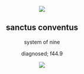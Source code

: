 
<div align="center">
  
  <img src="https://media.discordapp.net/attachments/1105261445270229134/1314767410187735182/173353435036757998_2_Cropped.jpg?ex=6754f811&is=6753a691&hm=d8195bfe1473a14679c5ca806f5f0d443575dd73cd0c63283582f2270e2bf762&=&format=webp&width=1038&height=390"> </img>

  <h2>sanctus conventus</h2>
</div>

<div align="center">
system of nine

diagnosed; f44.9


  ![](https://komarev.com/ghpvc/?username=sanctusconventus&color=lightgrey)
  
</div>

